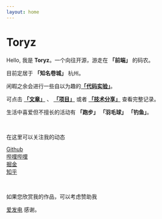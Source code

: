 ```yaml
---
layout: home
---
```


<script setup lang="ts">
import Icon from '.vitepress/theme/components/Icon.vue'
</script>

# Toryz

Hello, 我是 **Toryz**。一个向往开源，游走在 **「前端」** 的码农。

目前定居于 **「知名卷城」** 杭州。

闲暇之余会进行一些自以为趣的[**「代码实验」**](https://toryz-100.netlify.app/)。

可点击 [**「文章」**](/posts) 、 [**「项目」**](/projects) 或者 [**「技术分享」**](/talks) 查看完整记录。

生活中喜爱但不擅长的活动有 **「跑步」** **「羽毛球」** **「钓鱼」**。

&nbsp;

在这里可以关注我的动态

<p>
  <a href="https://github.com/zhou-tao"><ClientOnly><div i-ri-github-fill /></ClientOnly> Github</a>&nbsp;&nbsp;
  <a href="https://space.bilibili.com/363188441"><ClientOnly><div i-ri-bilibili-fill /></ClientOnly> 哔哩哔哩</a>&nbsp;&nbsp;
  <a href="https://juejin.cn/user/3532106417578552"><ClientOnly><div i-simple-icons-juejin /></ClientOnly> 掘金</a>&nbsp;&nbsp;
  <a href="https://www.zhihu.com/people/guo-fu-di-yi-gua-pi"><ClientOnly><div i-simple-icons-zhihu /></ClientOnly> 知乎</a>
</p>
&nbsp;

如果您欣赏我的作品，可以考虑赞助我 <a href="https://afdian.net/a/toryz/plan"><ClientOnly><div i-carbon-lightning /></ClientOnly>爱发电</a> 感谢。